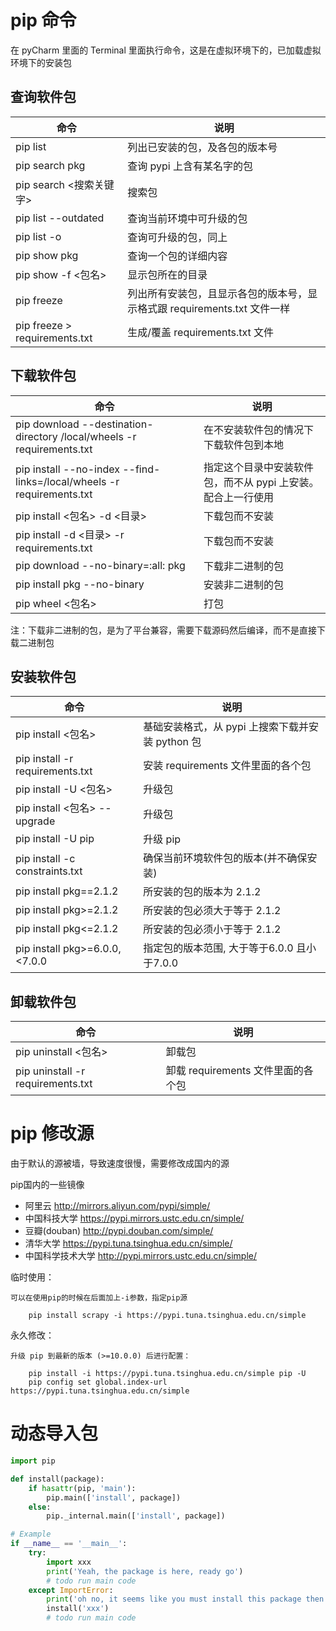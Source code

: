 ﻿
# pip 命令
在 pyCharm 里面的 Terminal 里面执行命令，这是在虚拟环境下的，已加载虚拟环境下的安装包

## 查询软件包

|命令|说明|
|---|---|
pip list  | 列出已安装的包，及各包的版本号
pip search pkg  | 查询 pypi 上含有某名字的包
pip search <搜索关键字>  | 搜索包
pip list --outdated  | 查询当前环境中可升级的包
pip list -o          | 查询可升级的包，同上
pip show pkg  | 查询一个包的详细内容
pip show -f <包名>  | 显示包所在的目录
pip freeze  | 列出所有安装包，且显示各包的版本号，显示格式跟 requirements.txt 文件一样
pip freeze > requirements.txt  | 生成/覆盖 requirements.txt 文件


## 下载软件包

|命令|说明|
|---|---|
pip download --destination-directory /local/wheels -r requirements.txt | 在不安装软件包的情况下下载软件包到本地
pip install --no-index --find-links=/local/wheels -r requirements.txt  | 指定这个目录中安装软件包，而不从 pypi 上安装。配合上一行使用
pip install <包名> -d <目录>   | 下载包而不安装
pip install -d <目录> -r requirements.txt | 下载包而不安装
pip download --no-binary=:all: pkg | 下载非二进制的包
pip install pkg --no-binary | 安装非二进制的包
pip wheel <包名>   | 打包

注：下载非二进制的包，是为了平台兼容，需要下载源码然后编译，而不是直接下载二进制包


## 安装软件包

|命令|说明|
|---|---|
pip install <包名>  | 基础安装格式，从 pypi 上搜索下载并安装 python 包
pip install -r requirements.txt          | 安装 requirements 文件里面的各个包
pip install -U <包名>                     | 升级包
pip install <包名> --upgrade              | 升级包
pip install -U pip                       | 升级 pip
pip install -c constraints.txt  | 确保当前环境软件包的版本(并不确保安装)
pip install pkg==2.1.2  | 所安装的包的版本为 2.1.2
pip install pkg>=2.1.2  | 所安装的包必须大于等于 2.1.2
pip install pkg<=2.1.2  | 所安装的包必须小于等于 2.1.2
pip install pkg>=6.0.0,<7.0.0  | 指定包的版本范围, 大于等于6.0.0 且小于7.0.0


## 卸载软件包

|命令|说明|
|---|---|
pip uninstall <包名>                      | 卸载包
pip uninstall -r requirements.txt        | 卸载 requirements 文件里面的各个包


# pip 修改源

由于默认的源被墙，导致速度很慢，需要修改成国内的源

pip国内的一些镜像

- 阿里云 http://mirrors.aliyun.com/pypi/simple/
- 中国科技大学 https://pypi.mirrors.ustc.edu.cn/simple/
- 豆瓣(douban) http://pypi.douban.com/simple/
- 清华大学 https://pypi.tuna.tsinghua.edu.cn/simple/
- 中国科学技术大学 http://pypi.mirrors.ustc.edu.cn/simple/


临时使用： 

    可以在使用pip的时候在后面加上-i参数，指定pip源  
```shell script
    pip install scrapy -i https://pypi.tuna.tsinghua.edu.cn/simple
``` 


永久修改：

    升级 pip 到最新的版本 (>=10.0.0) 后进行配置：  
```shell script
    pip install -i https://pypi.tuna.tsinghua.edu.cn/simple pip -U
    pip config set global.index-url https://pypi.tuna.tsinghua.edu.cn/simple
```


# 动态导入包

```python
import pip

def install(package):
    if hasattr(pip, 'main'):
        pip.main(['install', package])
    else:
        pip._internal.main(['install', package])

# Example
if __name__ == '__main__':
    try:
        import xxx
        print('Yeah, the package is here, ready go')
        # todo run main code
    except ImportError:
        print('oh no, it seems like you must install this package then you can use it')
        install('xxx')
        # todo run main code
```

